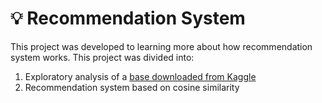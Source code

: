 # 💡 Recommendation System
This project was developed to learning more about how recommendation system works.
This project was divided into:
1. Exploratory analysis of a [base downloaded from Kaggle](https://www.kaggle.com/datasets/karkavelrajaj/amazon-sales-dataset/)
2. Recommendation system based on cosine similarity  
